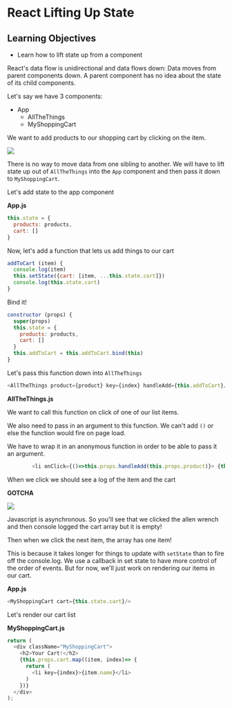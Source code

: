 # React Lifting Up State

## Learning Objectives
 - Learn how to lift state up from a component

React's data flow is unidirectional and data flows down: Data moves from parent components down. A parent component has no idea about the state of its child components.

Let's say we have 3 components:
- App
  - AllTheThings
  - MyShoppingCart


We want to add products to our shopping cart by clicking on the item.

![](https://i.imgur.com/puNbtso.png)


There is no way to move data from one sibling to another. We will have to lift state up out of `AllTheThings` into the `App` component and then pass it down to `MyShoppingCart`.

Let's add state to the app component

**App.js**

```js
this.state = {
  products: products,
  cart: []
}
```
Now, let's add a function that lets us add things to our cart

```js
addToCart (item) {
  console.log(item)
  this.setState({cart: [item, ...this.state.cart]})
  console.log(this.state.cart)
}
```

Bind it!

```js
constructor (props) {
  super(props)
  this.state = {
    products: products,
    cart: []
  }
  this.addToCart = this.addToCart.bind(this)
}
```

Let's pass this function down into `AllTheThings`

```js
<AllTheThings product={product} key={index} handleAdd={this.addToCart}/>
```


**AllTheThings.js**

We want to call this function on click of one of our list items.

We also need to pass in an argument to this function. We can't add `()` or else the function would fire on page load.

We have to wrap it in an anonymous function in order to be able to pass it an argument.

```js
        <li onClick={()=>this.props.handleAdd(this.props.product)}> {this.props.product.name} {this.props.product.price}</li>
```

When we click we should see a log of the item and the cart

**GOTCHA**

![](https://i.imgur.com/JBcuwp0.png)

Javascript is asynchronous. So you'll see that we clicked the allen wrench and then console logged the cart array but it is empty!

Then when we click the next item, the array has one item!

This is because it takes longer for things to update with `setState` than to fire off the console.log. We use a callback in set state to have more control of the order of events. But for now, we'll just work on rendering our items in our cart.

**App.js**

```js
<MyShoppingCart cart={this.state.cart}/>
```

Let's render our cart list

**MyShoppingCart.js**

```js
return (
  <div className="MyShoppingCart">
    <h2>Your Cart!</h2>
    {this.props.cart.map((item, index)=> {
      return (
        <li key={index}>{item.name}</li>
      )
    })}
  </div>
);
```
